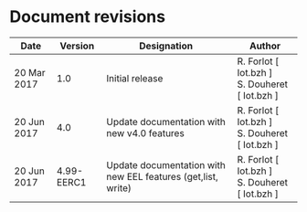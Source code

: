 Document revisions
==================

| Date        | Version | Designation                          | Author                  |
|-------------|---------|--------------------------------------|-------------------------|
| 20 Mar 2017 |   1.0   | Initial release                      | R. Forlot [ Iot.bzh ] <br/> S. Douheret [ Iot.bzh ] |
| 20 Jun 2017 |   4.0   | Update documentation with new v4.0 features | R. Forlot [ Iot.bzh ] <br/> S. Douheret [ Iot.bzh ] |
| 20 Jun 2017 |   4.99-EERC1  | Update documentation with new EEL features (get,list, write)| R. Forlot [ Iot.bzh ] <br/> S. Douheret [ Iot.bzh ] |
